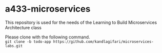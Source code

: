 # a433-microservices
This repository is used for the needs of the Learning to Build Microservices Architecture class

Please clone with the following command.<br>
`git clone -b todo-app https://github.com/kandlagifari/microservices-labs.git`
